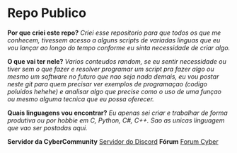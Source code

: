 # Repo Publico

**Por que criei este repo?**
*Criei esse repositorio para que todos os que me conhecem, tivessem acesso a alguns scripts de variadas linguas que eu vou lançar ao longo do tempo conforme eu sinta necessidade de criar algo.*

**O que vai ter nele?**
*Varios conteudos random, se eu sentir necessidade ou tiver sem o que fazer e resolver programar um script pra fazer algo ou mesmo um software no futuro que nao seja nada demais, eu vou postar neste git para quem precisar ver exemplos de programaçao (codigo poluidos hehehe) e analisar algo que precise como o uso de uma funçao ou mesmo alguma tecnica que eu possa oferecer.*

**Quais linguagens vou encontrar?**
*Eu apenas sei criar e trabalhar de forma produtiva ou por hobbie em C, Python, C#, C++. Sao as unicas linguagem que vao ser postadas aqui.*

**Servidor da CyberCommunity**
[Servidor do Discord](https://discord.gg/p32SPnu)
**Fórum**
[Forum Cyber](https://www.cybercommunity.forumbrasil.net/)
